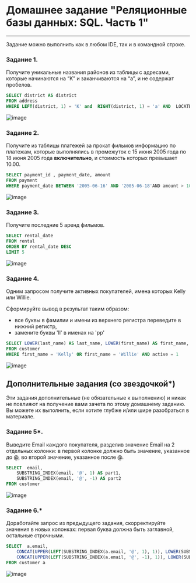# Домашнее задание "Реляционные базы данных: SQL. Часть 1"

---

Задание можно выполнить как в любом IDE, так и в командной строке.

### Задание 1.

Получите уникальные названия районов из таблицы с адресами, которые начинаются на “K” и заканчиваются на “a”, и не содержат пробелов.

```sql
SELECT district AS district
FROM address
WHERE LEFT(district, 1) = 'K' and  RIGHT(district, 1) = 'a' AND  LOCATE(' ', district) = 0
```
![image](https://user-images.githubusercontent.com/105008137/182375037-edcfc2e5-acdf-4f15-83da-33e910377996.png)

### Задание 2.

Получите из таблицы платежей за прокат фильмов информацию по платежам, которые выполнялись в промежуток с 15 июня 2005 года по 18 июня 2005 года **включительно**, 
и стоимость которых превышает 10.00.

```sql
SELECT payment_id , payment_date, amount
FROM payment 
WHERE payment_date BETWEEN '2005-06-16' AND '2005-06-18'AND amount > 10.00
```
![image](https://user-images.githubusercontent.com/105008137/182375150-d50d1969-c4c2-440a-a2fb-ec3897ccceb1.png)

### Задание 3.

Получите последние 5 аренд фильмов.

```sql
SELECT rental_date 
FROM rental
ORDER BY rental_date DESC
LIMIT 5
```
![image](https://user-images.githubusercontent.com/105008137/182376373-2f1e6434-b3b2-4e65-8593-e650d057312c.png)


### Задание 4.

Одним запросом получите активных покупателей, имена которых Kelly или Willie. 

Сформируйте вывод в результат таким образом:
- все буквы в фамилии и имени из верхнего регистра переведите в нижний регистр,
- замените буквы 'll' в именах на 'pp'

```sql
SELECT LOWER(last_name) AS last_name, LOWER(first_name) AS first_name, REPLACE (LOWER(first_name), 'll', 'pp') AS replcaed_first_name
FROM customer
WHERE first_name = 'Kelly' OR first_name = 'Willie' AND active = 1
```
![image](https://user-images.githubusercontent.com/105008137/182388377-c7b5451d-7e02-4ab6-b321-6fa5dde18330.png)



## Дополнительные задания (со звездочкой*)
Эти задания дополнительные (не обязательные к выполнению) и никак не повлияют на получение вами зачета по этому домашнему заданию. Вы можете их выполнить, если хотите глубже и/или шире разобраться в материале.

### Задание 5*.

Выведите Email каждого покупателя, разделив значение Email на 2 отдельных колонки: в первой колонке должно быть значение, указанное до @, во второй значение, указанное после @.

```sql
SELECT 	email, 
	SUBSTRING_INDEX(email, '@', 1) AS part1,
	SUBSTRING_INDEX(email, '@', -1) AS part2  
FROM customer
```
![image](https://user-images.githubusercontent.com/105008137/182404274-7678d0d5-f65c-4e33-b904-c01deea5523d.png)


### Задание 6.*

Доработайте запрос из предыдущего задания, скорректируйте значения в новых колонках: первая буква должна быть заглавной, остальные строчными.

```sql
SELECT 	a.email,
	CONCAT(UPPER(LEFT(SUBSTRING_INDEX(a.email, '@', 1), 1)), LOWER(SUBSTRING(SUBSTRING_INDEX(a.email, '@', 1), 2))) AS FIO,	
	CONCAT(UPPER(LEFT(SUBSTRING_INDEX(a.email, '@', -1), 1)), LOWER(SUBSTRING(SUBSTRING_INDEX(a.email, '@', -1), 2))) AS email_domen
FROM customer a
```
![image](https://user-images.githubusercontent.com/105008137/182638926-bd343011-80c6-4f78-a357-910b020ecc1d.png)
